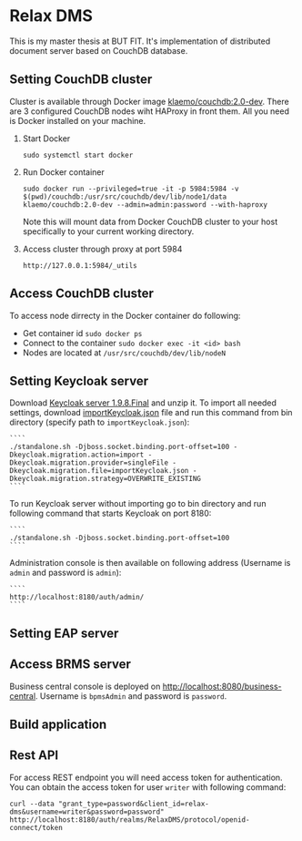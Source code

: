 # Relax DMS

This is my master thesis at BUT FIT. It's implementation of distributed document server based on CouchDB database.

Setting CouchDB cluster
-----------------------

Cluster is available through Docker image [klaemo/couchdb:2.0-dev](https://github.com/klaemo/docker-couchdb). There are 3 configured CouchDB nodes wiht HAProxy in front them.
All you need is Docker installed on your machine.

1. Start Docker

    ````
    sudo systemctl start docker
    ```` 
2. Run Docker container

    ````
    sudo docker run --privileged=true -it -p 5984:5984 -v $(pwd)/couchdb:/usr/src/couchdb/dev/lib/node1/data klaemo/couchdb:2.0-dev --admin=admin:password --with-haproxy
    ````

    Note this will mount data from Docker CouchDB cluster to your host specifically to your current working directory.

3. Access cluster through proxy at port 5984

    ````
    http://127.0.0.1:5984/_utils
    ````

Access CouchDB cluster
----------------------

To access node dirrecty in the Docker container do following:

* Get container id `sudo docker ps`
* Connect to the container `sudo docker exec -it <id> bash`
* Nodes are located at `/usr/src/couchdb/dev/lib/nodeN`
     

Setting Keycloak server
-----------------------
Download [Keycloak server 1.9.8.Final](https://downloads.jboss.org/keycloak/1.9.8.Final/keycloak-1.9.8.Final.zip) and unzip it. To import all needed settings, download [importKeycloak.json](https://github.com/martin-kanis/relax-dms/blob/master/importKeycloak.json) file and run this command from bin directory (specify path to `importKeycloak.json`):

    ````
    ./standalone.sh -Djboss.socket.binding.port-offset=100 -Dkeycloak.migration.action=import -Dkeycloak.migration.provider=singleFile -Dkeycloak.migration.file=importKeycloak.json -Dkeycloak.migration.strategy=OVERWRITE_EXISTING
    ````

To run Keycloak server without importing go to bin directory and run following command that starts Keycloak on port 8180:

    ````
    ./standalone.sh -Djboss.socket.binding.port-offset=100
    ````

Administration console is then available on following address (Username is `admin` and password is `admin`):

    ````
    http://localhost:8180/auth/admin/
    ````


Setting EAP server
------------------

Access BRMS server
------------------
Business central console is deployed on [http://localhost:8080/business-central](http://localhost:8080/business-central). Username is `bpmsAdmin` and password is `password`.

Build application
-----------------

Rest API
--------
For access REST endpoint you will need access token for authentication. You can obtain the access token for user `writer` with following command:

`curl --data "grant_type=password&client_id=relax-dms&username=writer&password=password" http://localhost:8180/auth/realms/RelaxDMS/protocol/openid-connect/token`

